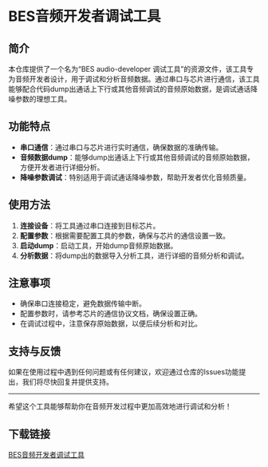 # BES音频开发者调试工具

## 简介

本仓库提供了一个名为“BES audio-developer 调试工具”的资源文件，该工具专为音频开发者设计，用于调试和分析音频数据。通过串口与芯片进行通信，该工具能够配合代码dump出通话上下行或其他音频调试的音频原始数据，是调试通话降噪参数的理想工具。

## 功能特点

- **串口通信**：通过串口与芯片进行实时通信，确保数据的准确传输。
- **音频数据dump**：能够dump出通话上下行或其他音频调试的音频原始数据，方便开发者进行详细分析。
- **降噪参数调试**：特别适用于调试通话降噪参数，帮助开发者优化音频质量。

## 使用方法

1. **连接设备**：将工具通过串口连接到目标芯片。
2. **配置参数**：根据需要配置工具的参数，确保与芯片的通信设置一致。
3. **启动dump**：启动工具，开始dump音频原始数据。
4. **分析数据**：将dump出的数据导入分析工具，进行详细的音频分析和调试。

## 注意事项

- 确保串口连接稳定，避免数据传输中断。
- 配置参数时，请参考芯片的通信协议文档，确保设置正确。
- 在调试过程中，注意保存原始数据，以便后续分析和对比。

## 支持与反馈

如果在使用过程中遇到任何问题或有任何建议，欢迎通过仓库的Issues功能提出，我们将尽快回复并提供支持。

---

希望这个工具能够帮助你在音频开发过程中更加高效地进行调试和分析！

## 下载链接

[BES音频开发者调试工具](https://pan.quark.cn/s/a7296fa00c2b)